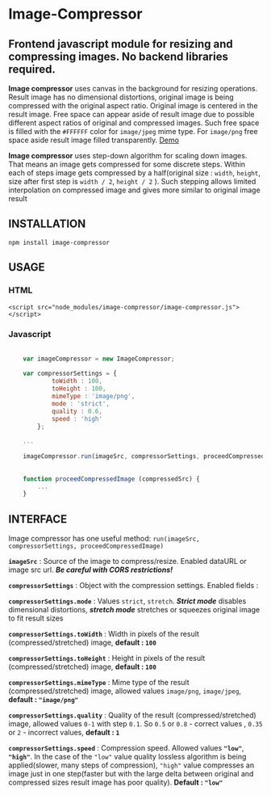 # Image-Compressor

## Frontend javascript module for resizing and compressing images. No backend libraries required.

**Image compressor** uses canvas in the background for resizing operations. Result image has no dimensional distortions, original image is being compressed with the original aspect ratio. 
Original image is centered in the result image. Free space can appear aside of result image due to possible different aspect ratios of original and compressed images. 
Such free space is filled with the `#FFFFFF` color for `image/jpeg` mime type. For `image/png` free space aside result image filled transparently.
[Demo](http://powerbot15.github.io/image-compressor/)

**Image compressor** uses step-down algorithm for scaling down images. That means an image gets compressed for some discrete steps. Within each of steps image gets compressed by a half(original size : `width`, `height`, size after first step is `width / 2`, `height / 2` ). Such stepping allows limited interpolation on compressed image and gives more similar to original image result

## INSTALLATION

    npm install image-compressor

## USAGE

### HTML

    <script src="node_modules/image-compressor/image-compressor.js"></script>
    
### Javascript

```javascript
    
    var imageCompressor = new ImageCompressor;
    
    var compressorSettings = {
            toWidth : 100,
            toHeight : 100,
            mimeType : 'image/png',
            mode : 'strict',
            quality : 0.6,
            speed : 'high'
        };
    
    ...
    
    imageCompressor.run(imageSrc, compressorSettings, proceedCompressedImage);
    
    
    function proceedCompressedImage (compressedSrc) {
        ...
    }

```


## INTERFACE

  Image compressor has one useful method: `run(imageSrc, compressorSettings, proceedCompressedImage)`
  
  **`imageSrc`** : Source of the image to compress/resize. Enabled dataURL or image src url. ***Be careful with CORS restrictions!*** 
  
  
  **`compressorSettings`** : Object with the compression settings. Enabled fields : 
  
  
  **`compressorSettings.mode`** : Values `strict`, `stretch`. **_Strict mode_** disables dimensional distortions, **_stretch mode_** stretches or squeezes original image to fit result sizes
  
  
  **`compressorSettings.toWidth`** : Width in pixels of the result (compressed/stretched) image, **default : `100`**
  
  
  **`compressorSettings.toHeight`** : Height in pixels of the result (compressed/stretched) image, **default : `100`**
  
  
  **`compressorSettings.mimeType`** : Mime type of the result (compressed/stretched) image, allowed values `image/png`, `image/jpeg`, **default : `"image/png"`**  
  
  
  **`compressorSettings.quality`** : Quality of the result (compressed/stretched) image, allowed values `0-1` with step `0.1`. So `0.5` or `0.8` - correct values , `0.35` or `2` - incorrect values, **default : `1`**
  
  
  **`compressorSettings.speed`** : Compression speed. Allowed values **`"low"`**, **`"high"`**. In the case of the `"low"` value quality lossless algorithm is being applied(slower, many steps of compression), `"high"` value compresses an image just in one step(faster but with the large delta between original and compressed sizes result image has poor quality). **Default : `"low"`**     